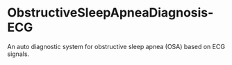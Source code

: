 # ObstructiveSleepApneaDiagnosis-ECG

An auto diagnostic system for obstructive sleep apnea (OSA) based on ECG signals.